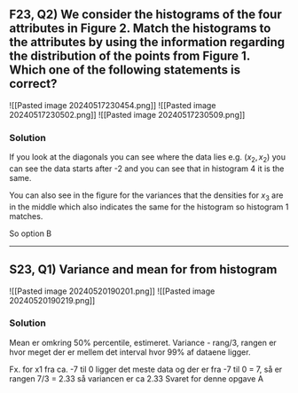
## F23, Q2) We consider the histograms of the four attributes in Figure 2. Match the histograms to the attributes by using the information regarding the distribution of the points from Figure 1. Which one of the following statements is correct?
![[Pasted image 20240517230454.png]]
![[Pasted image 20240517230502.png]]
![[Pasted image 20240517230509.png]]

### Solution
If you look at the diagonals you can see where the data lies e.g.
$(x_2,x_2)$ you can see the data starts after -2 and you can see that in histogram 4 it is the same.

You can also see in the figure for the variances that the densities for $x_3$ are in the middle which also indicates the same for the histogram so histogram 1 matches.

So option B

---
## S23, Q1) Variance and mean for from histogram


![[Pasted image 20240520190201.png]]
![[Pasted image 20240520190219.png]]


### Solution 

Mean er omkring 50% percentile, estimeret.
Variance - rang/3, rangen er hvor meget der er mellem det interval hvor 99% af dataene ligger. 

Fx.
for x1 fra ca. -7 til 0 ligger det meste data og der er fra -7 til 0 = 7, så er rangen 7/3 = 2.33 så variancen er ca 2.33
Svaret for denne opgave A



